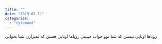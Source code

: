 ```yaml
---
title: ""
date: "2019-02-11"
categories: 
  - "tytomood"
---
```


رویاها اونایی نیستن که شبا توو خواب میبینی رویاها اونایی هستن که نمیزارن شبا بخوابی

